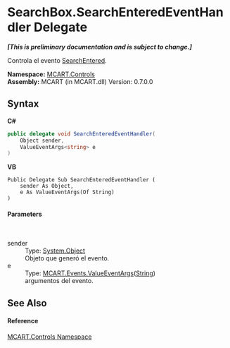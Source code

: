 # SearchBox.SearchEnteredEventHandler Delegate
 _**\[This is preliminary documentation and is subject to change.\]**_

Controla el evento <a href="db7b0c88-727c-3049-31aa-b36ff8bfa370">SearchEntered</a>.

**Namespace:**&nbsp;<a href="1c9d7a8e-81d4-838a-f87d-7379b253b6ce">MCART.Controls</a><br />**Assembly:**&nbsp;MCART (in MCART.dll) Version: 0.7.0.0

## Syntax

**C#**<br />
``` C#
public delegate void SearchEnteredEventHandler(
	Object sender,
	ValueEventArgs<string> e
)
```

**VB**<br />
``` VB
Public Delegate Sub SearchEnteredEventHandler ( 
	sender As Object,
	e As ValueEventArgs(Of String)
)
```


#### Parameters
&nbsp;<dl><dt>sender</dt><dd>Type: <a href="http://msdn2.microsoft.com/es-es/library/e5kfa45b" target="_blank">System.Object</a><br />Objeto que generó el evento.</dd><dt>e</dt><dd>Type: <a href="99375f7a-b85c-b405-0819-7d2e3b04732b">MCART.Events.ValueEventArgs</a>(<a href="http://msdn2.microsoft.com/es-es/library/s1wwdcbf" target="_blank">String</a>)<br />argumentos del evento.</dd></dl>

## See Also


#### Reference
<a href="1c9d7a8e-81d4-838a-f87d-7379b253b6ce">MCART.Controls Namespace</a><br />